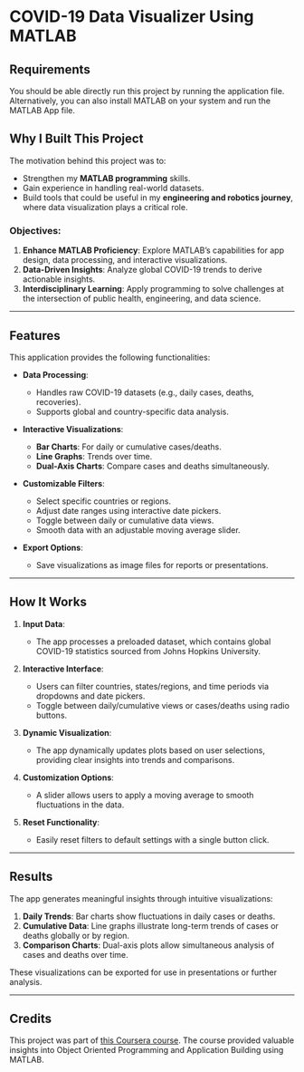 # COVID-19 Data Visualizer Using MATLAB

## Requirements

You should be able directly run this project by running the application file. Alternatively, you can also install MATLAB on your system and run the MATLAB App file.

## Why I Built This Project

The motivation behind this project was to:
- Strengthen my **MATLAB programming** skills.
- Gain experience in handling real-world datasets.
- Build tools that could be useful in my **engineering and robotics journey**, where data visualization plays a critical role.

### Objectives:
1. **Enhance MATLAB Proficiency**: Explore MATLAB’s capabilities for app design, data processing, and interactive visualizations.
2. **Data-Driven Insights**: Analyze global COVID-19 trends to derive actionable insights.
3. **Interdisciplinary Learning**: Apply programming to solve challenges at the intersection of public health, engineering, and data science.

---

## Features

This application provides the following functionalities:

- **Data Processing**:
  - Handles raw COVID-19 datasets (e.g., daily cases, deaths, recoveries).
  - Supports global and country-specific data analysis.

- **Interactive Visualizations**:
  - **Bar Charts**: For daily or cumulative cases/deaths.
  - **Line Graphs**: Trends over time.
  - **Dual-Axis Charts**: Compare cases and deaths simultaneously.
  
- **Customizable Filters**:
  - Select specific countries or regions.
  - Adjust date ranges using interactive date pickers.
  - Toggle between daily or cumulative data views.
  - Smooth data with an adjustable moving average slider.

- **Export Options**:
  - Save visualizations as image files for reports or presentations.

---

## How It Works

1. **Input Data**:
   - The app processes a preloaded dataset, which contains global COVID-19 statistics sourced from Johns Hopkins University.

2. **Interactive Interface**:
   - Users can filter countries, states/regions, and time periods via dropdowns and date pickers.
   - Toggle between daily/cumulative views or cases/deaths using radio buttons.

3. **Dynamic Visualization**:
   - The app dynamically updates plots based on user selections, providing clear insights into trends and comparisons.

4. **Customization Options**:
   - A slider allows users to apply a moving average to smooth fluctuations in the data.

5. **Reset Functionality**:
   - Easily reset filters to default settings with a single button click.

---

## Results

The app generates meaningful insights through intuitive visualizations:

1. **Daily Trends**: Bar charts show fluctuations in daily cases or deaths.
2. **Cumulative Data**: Line graphs illustrate long-term trends of cases or deaths globally or by region.
3. **Comparison Charts**: Dual-axis plots allow simultaneous analysis of cases and deaths over time.

These visualizations can be exported for use in presentations or further analysis.

---

## Credits

This project was part of [this Coursera course](https://www.coursera.org/learn/advanced-matlab-programming/). The course provided valuable insights into Object Oriented Programming and Application Building using MATLAB.
